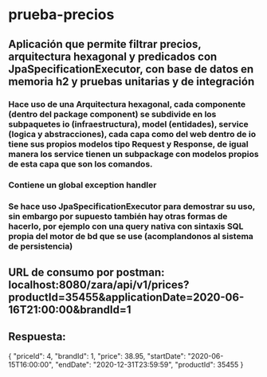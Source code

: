 # prueba-precios


## Aplicación que permite filtrar precios, arquitectura hexagonal y predicados con JpaSpecificationExecutor, con base de datos en memoria h2 y pruebas unitarias y de integración

### Hace uso de una Arquitectura hexagonal, cada componente (dentro del package component) se subdivide en los subpaquetes io (infraestructura), model (entidades), service (logica y abstracciones), cada capa como del web dentro de io tiene sus propios modelos tipo Request y Response, de igual manera los service tienen un subpackage con modelos propios de esta capa que son los comandos.
### Contiene un global exception handler
### Se hace uso JpaSpecificationExecutor para demostrar su uso, sin embargo por supuesto también hay otras formas de hacerlo, por ejemplo con una query nativa con sintaxis SQL propia del motor de bd que se use (acomplandonos al sistema de persistencia)

## URL de consumo por postman: localhost:8080/zara/api/v1/prices?productId=35455&applicationDate=2020-06-16T21:00:00&brandId=1
## Respuesta:

{
"priceId": 4,
"brandId": 1,
"price": 38.95,
"startDate": "2020-06-15T16:00:00",
"endDate": "2020-12-31T23:59:59",
"productId": 35455
}
